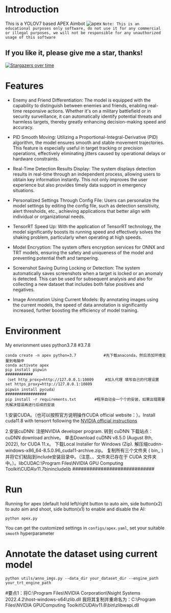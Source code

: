 # Introduction
This is a YOLOV7 based APEX Aimbot
![apex](sample/apex.jpg)
`Note: This is an educational purposes only software, do not use it for any commercial or illegal purposes, we will not be responsible for any unauthorized usage of this software` 

## If you like it, please give me a star, thanks!
[![Stargazers over time](https://starchart.cc/NTUYWANG103/APEX_AIMBOT.svg)](https://starchart.cc/NTUYWANG103/APEX_AIMBOT)

# Features
- Enemy and Friend Differentiation:
The model is equipped with the capability to distinguish between enemies and friends, enabling real-time responsive actions. Whether it's on a military battlefield or in security surveillance, it can automatically identify potential threats and harmless targets, thereby greatly enhancing decision-making speed and accuracy.

- PID Smooth Moving:
Utilizing a Proportional-Integral-Derivative (PID) algorithm, the model ensures smooth and stable movement trajectories. This feature is especially useful in target tracking or precision operations, effectively eliminating jitters caused by operational delays or hardware constraints.

- Real-Time Detection Results Display:
The system displays detection results in real-time through an independent process, allowing users to obtain key information instantly. This not only improves the user experience but also provides timely data support in emergency situations.

- Personalized Settings Through Config File:
Users can personalize the model settings by editing the config file, such as detection sensitivity, alert thresholds, etc., achieving applications that better align with individual or organizational needs.

- TensorRT Speed Up:
With the application of TensorRT technology, the model significantly boosts its running speed and effectively solves the shaking problem, particularly when operating at high speeds.

- Model Encryption:
The system offers encryption services for ONNX and TRT models, ensuring the safety and uniqueness of the model and preventing potential theft and tampering.

- Screenshot Saving During Locking or Detection:
The system automatically saves screenshots when a target is locked or an anomaly is detected. This can be used for subsequent analysis and also for collecting a new dataset that includes both false positives and negatives.

- Image Annotation Using Current Models:
By annotating images using the current models, the speed of data annotation is significantly increased, further boosting the efficiency of model training.

# Environment
My envrionment uses python3.7.8              #3.7.8
```
conda create -n apex python=3.7            #先下载anaconda，然后添加环境变量到电脑中
conda activate apex
pip install pipwin                         
############
（set http_proxy=http://127.0.0.1:10809     #加入代理 填写自己的代理设置
set https_proxy=http://127.0.0.1:10809
pipwin install pycuda）
##################
pip install -r requirements.txt        #程序自动会一个个的安装，如果出错需要先解决错误再进行后续的安装
```
1.安装CUDA。（也可以按照官方说明操作CUDA official website：）。Install cuda11.8 with tensorrt following the [NVIDIA official instructions](https://docs.nvidia.com/deeplearning/tensorrt/install-guide/index.html)

2.安装cuDNN:
注册NVIDIA developer program.
转到 cuDNN 下载站点：cuDNN download archive。
单击Download cuDNN v8.5.0 (August 8th, 2022), for CUDA 11.x。
下载Local Installer for Windows (Zip).
解压缩cudnn-windows-x86_64-8.5.0.96_cuda11-archive.zip。
复制所有三个文件夹 ( bin,, ) 并将它们粘贴到include安装目录中。（注意、、文件夹已存在于 CUDA 文件夹中。）。libCUDAC:\Program Files\NVIDIA GPU Computing Toolkit\CUDA\v11.7binincludelib
#############################
# Run 
Running for apex (default hold left/right button to auto aim, side button(x2) to auto aim and shoot, side button(x1) to enable and disable the AI:

```
python apex.py
```


You can get the customized settings in `configs/apex.yaml`, set your suitable `smooth` hyperparameter

# Annotate the dataset using current model
```
python utils/anno_imgs.py --data_dir your_dataset_dir --engine_path your_trt_engine_path
```

#要点1：将C:\Program Files\NVIDIA Corporation\Nsight Systems 2022.4.2\host-windows-x64\zlib.dll
我将其复制并重命名为：C:\Program Files\NVIDIA GPUComputing Toolkit\CUDA\v11.8\bin\zlibwapi.dll
